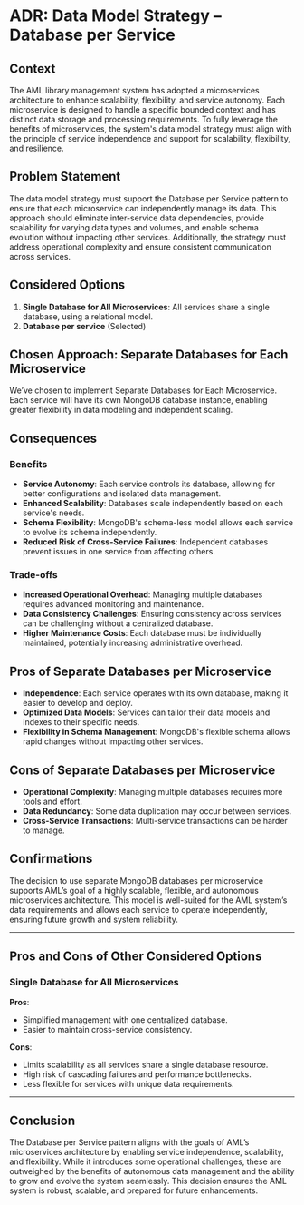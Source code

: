 # ADR: Data Model Strategy – Database per Service
## Context
The AML library management system has adopted a microservices architecture to enhance scalability, flexibility, and service autonomy. Each microservice is designed to handle a specific bounded context and has distinct data storage and processing requirements. To fully leverage the benefits of microservices, the system's data model strategy must align with the principle of service independence and support for scalability, flexibility, and resilience.

## Problem Statement
The data model strategy must support the Database per Service pattern to ensure that each microservice can independently manage its data. This approach should eliminate inter-service data dependencies, provide scalability for varying data types and volumes, and enable schema evolution without impacting other services. Additionally, the strategy must address operational complexity and ensure consistent communication across services.

## Considered Options

1. **Single Database for All Microservices**: All services share a single database, using a relational model.
2. **Database per service** (Selected)

## Chosen Approach: Separate Databases for Each Microservice

We’ve chosen to implement Separate Databases for Each Microservice. Each service will have its own MongoDB database instance, enabling greater flexibility in data modeling and independent scaling.

## Consequences

### Benefits

- **Service Autonomy**: Each service controls its database, allowing for better configurations and isolated data management.
- **Enhanced Scalability**: Databases scale independently based on each service's needs.
- **Schema Flexibility**: MongoDB's schema-less model allows each service to evolve its schema independently.
- **Reduced Risk of Cross-Service Failures**: Independent databases prevent issues in one service from affecting others.

### Trade-offs

- **Increased Operational Overhead**: Managing multiple databases requires advanced monitoring and maintenance.
- **Data Consistency Challenges**: Ensuring consistency across services can be challenging without a centralized database.
- **Higher Maintenance Costs**: Each database must be individually maintained, potentially increasing administrative overhead.

## Pros of Separate Databases per Microservice

- **Independence**: Each service operates with its own database, making it easier to develop and deploy.
- **Optimized Data Models**: Services can tailor their data models and indexes to their specific needs.
- **Flexibility in Schema Management**: MongoDB's flexible schema allows rapid changes without impacting other services.

## Cons of Separate Databases per Microservice

- **Operational Complexity**: Managing multiple databases requires more tools and effort.
- **Data Redundancy**: Some data duplication may occur between services.
- **Cross-Service Transactions**: Multi-service transactions can be harder to manage.

## Confirmations

The decision to use separate MongoDB databases per microservice supports AML’s goal of a highly scalable, flexible, and autonomous microservices architecture. This model is well-suited for the AML system’s data requirements and allows each service to operate independently, ensuring future growth and system reliability.

---

## Pros and Cons of Other Considered Options

### Single Database for All Microservices

   **Pros**:  
   - Simplified management with one centralized database.
   - Easier to maintain cross-service consistency.
   
   **Cons**:  
   - Limits scalability as all services share a single database resource.
   - High risk of cascading failures and performance bottlenecks.
   - Less flexible for services with unique data requirements.

---

## Conclusion
The Database per Service pattern aligns with the goals of AML’s microservices architecture by enabling service independence, scalability, and flexibility. While it introduces some operational challenges, these are outweighed by the benefits of autonomous data management and the ability to grow and evolve the system seamlessly. This decision ensures the AML system is robust, scalable, and prepared for future enhancements.
